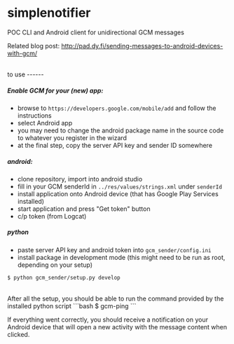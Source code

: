 # simplenotifier
POC CLI and Android client for unidirectional GCM messages

Related blog post: http://pad.dy.fi/sending-messages-to-android-devices-with-gcm/

<br />
to use
------

##### Enable GCM for your (new) app:
- browse to `https://developers.google.com/mobile/add` and follow the instructions
- select Android app
- you may need to change the android package name in the source code to whatever you register in the wizard
- at the final step, copy the server API key and sender ID somewhere

##### android:
- clone repository, import into android studio
- fill in your GCM senderId in `../res/values/strings.xml` under `senderId`
- install application onto Android device (that has Google Play Services installed)
- start application and press "Get token" button
- c/p token (from Logcat)

##### python
- paste server API key and android token into `gcm_sender/config.ini`
- install package in development mode (this might need to be run as root, depending on your setup)
```bash
$ python gcm_sender/setup.py develop 
``` 

<br />
After all the setup, you should be able to run the command provided by the installed python script
```bash
$ gcm-ping
``` 

If everything went correctly, you should receive a notification on your Android device that will open a new activity with the message content when clicked.
